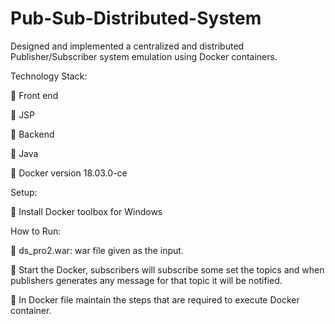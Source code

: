 # Pub-Sub-Distributed-System
Designed and implemented a centralized and distributed Publisher/Subscriber system emulation using Docker containers.

Technology Stack:

 Front end 

 JSP

 Backend 

 Java

 Docker version 18.03.0-ce

Setup:

 Install Docker toolbox for Windows

How to Run:

 ds_pro2.war: war file given as the input.

 Start the Docker, subscribers will subscribe some set the topics and when publishers generates any message for that topic it will be notified.

 In Docker file maintain the steps that are required to execute Docker container.